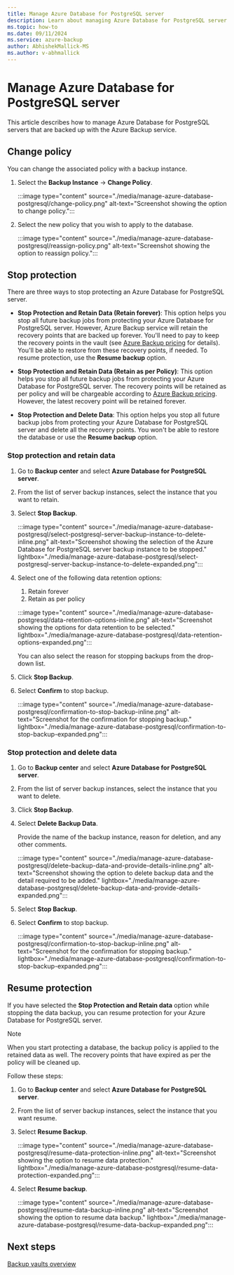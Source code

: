 ```yaml
---
title: Manage Azure Database for PostgreSQL server 
description: Learn about managing Azure Database for PostgreSQL server.
ms.topic: how-to
ms.date: 09/11/2024
ms.service: azure-backup
author: AbhishekMallick-MS
ms.author: v-abhmallick
---
```


# Manage Azure Database for PostgreSQL server

This article describes how to manage Azure Database for PostgreSQL servers that are backed up with the Azure Backup service.

## Change policy

You can change the associated policy with a backup instance.

1. Select the **Backup Instance** -> **Change Policy**.


   :::image type="content" source="./media/manage-azure-database-postgresql/change-policy.png" alt-text="Screenshot showing the option to change policy.":::
   
1. Select the new policy that you wish to apply to the database.

   :::image type="content" source="./media/manage-azure-database-postgresql/reassign-policy.png" alt-text="Screenshot showing the option to reassign policy.":::

## Stop protection

There are three ways to stop protecting an Azure Database for PostgreSQL server.

- **Stop Protection and Retain Data (Retain forever)**: This option helps you stop all future backup jobs from protecting your Azure Database for PostgreSQL server. However, Azure Backup service will retain the recovery points that are backed up forever. You'll need to pay to keep the recovery points in the vault (see [Azure Backup pricing](https://azure.microsoft.com/pricing/details/backup/) for details). You'll be able to restore from these recovery points, if needed. To resume protection, use the **Resume backup** option.

- **Stop Protection and Retain Data (Retain as per Policy)**: This option helps you stop all future backup jobs from protecting your Azure Database for PostgreSQL server. The recovery points will be retained as per policy and will be chargeable according to [Azure Backup pricing](https://azure.microsoft.com/pricing/details/backup/). However, the latest recovery point will be retained forever.

- **Stop Protection and Delete Data**: This option helps you stop all future backup jobs from protecting your Azure Database for PostgreSQL server and delete all the recovery points. You won't be able to restore the database or use the **Resume backup** option.

### Stop protection and retain data

1. Go to **Backup center** and select **Azure Database for PostgreSQL server**.

1. From the list of server backup instances, select the instance that you want to retain.

1. Select **Stop Backup**.

   :::image type="content" source="./media/manage-azure-database-postgresql/select-postgresql-server-backup-instance-to-delete-inline.png" alt-text="Screenshot showing the selection of the Azure Database for PostgreSQL server backup instance to be stopped." lightbox="./media/manage-azure-database-postgresql/select-postgresql-server-backup-instance-to-delete-expanded.png":::

1. Select one of the following data retention options:

   1. Retain forever
   1. Retain as per policy
   
   :::image type="content" source="./media/manage-azure-database-postgresql/data-retention-options-inline.png" alt-text="Screenshot showing the options for data retention to be selected." lightbox="./media/manage-azure-database-postgresql/data-retention-options-expanded.png":::

   You can also select the reason for stopping backups from the drop-down list.

1. Click **Stop Backup**.

1. Select **Confirm** to stop backup.

   :::image type="content" source="./media/manage-azure-database-postgresql/confirmation-to-stop-backup-inline.png" alt-text="Screenshot for the confirmation for stopping backup." lightbox="./media/manage-azure-database-postgresql/confirmation-to-stop-backup-expanded.png":::

### Stop protection and delete data

1. Go to **Backup center** and select **Azure Database for PostgreSQL server**.

1.  From the list of server backup instances, select the instance that you want to delete.

1. Click **Stop Backup**.

1. Select **Delete Backup Data**.

   Provide the name of the backup instance, reason for deletion, and any other comments.

   :::image type="content" source="./media/manage-azure-database-postgresql/delete-backup-data-and-provide-details-inline.png" alt-text="Screenshot showing the option to delete backup data and the detail required to be added." lightbox="./media/manage-azure-database-postgresql/delete-backup-data-and-provide-details-expanded.png":::

1. Select **Stop Backup**.

1. Select **Confirm** to stop backup.

   :::image type="content" source="./media/manage-azure-database-postgresql/confirmation-to-stop-backup-inline.png" alt-text="Screenshot for the confirmation for stopping backup." lightbox="./media/manage-azure-database-postgresql/confirmation-to-stop-backup-expanded.png":::

## Resume protection

If you have selected the **Stop Protection and Retain data** option while stopping the data backup, you can resume protection for your Azure Database for PostgreSQL server.

>[!Note]
>When you start protecting a database, the backup policy is applied to the retained data as well. The recovery points that have expired as per the policy will be cleaned up.

Follow these steps:

1. Go to **Backup center** and select **Azure Database for PostgreSQL server**.

1. From the list of server backup instances, select the instance that you want resume.

1. Select **Resume Backup**.

   :::image type="content" source="./media/manage-azure-database-postgresql/resume-data-protection-inline.png" alt-text="Screenshot showing the option to resume data protection." lightbox="./media/manage-azure-database-postgresql/resume-data-protection-expanded.png":::

1. Select **Resume backup**.

   :::image type="content" source="./media/manage-azure-database-postgresql/resume-data-backup-inline.png" alt-text="Screenshot showing the option to resume data backup." lightbox="./media/manage-azure-database-postgresql/resume-data-backup-expanded.png":::

## Next steps

[Backup vaults overview](backup-vault-overview.md)
